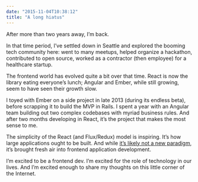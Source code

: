 ```yaml
---
date: "2015-11-04T10:38:12"
title: "A long hiatus"
---
```


After more than two years away, I’m back.

In that time period, I’ve settled down in Seattle and explored the booming tech community here: went to many meetups, helped organize a hackathon, contributed to open source, worked as a contractor (then employee) for a healthcare startup.

The frontend world has evolved quite a bit over that time. React is now the library eating everyone’s lunch; Angular and Ember, while still growing, seem to have seen their growth slow.

I toyed with Ember on a side project in late 2013 (during its endless beta), before scrapping it to build the MVP in Rails. I spent a year with an Angular team building out two complex codebases with myriad business rules. And after two months developing in React, it’s the project that makes the most sense to me.

The simplicity of the React (and Flux/Redux) model is inspiring. It’s how large applications ought to be built. And while [it’s likely not a new paradigm](https://bitquabit.com/post/the-more-things-change/), it’s brought fresh air into frontend application development.

I’m excited to be a frontend dev. I’m excited for the role of technology in our lives. And I’m excited enough to share my thoughts on this little corner of the Internet.
